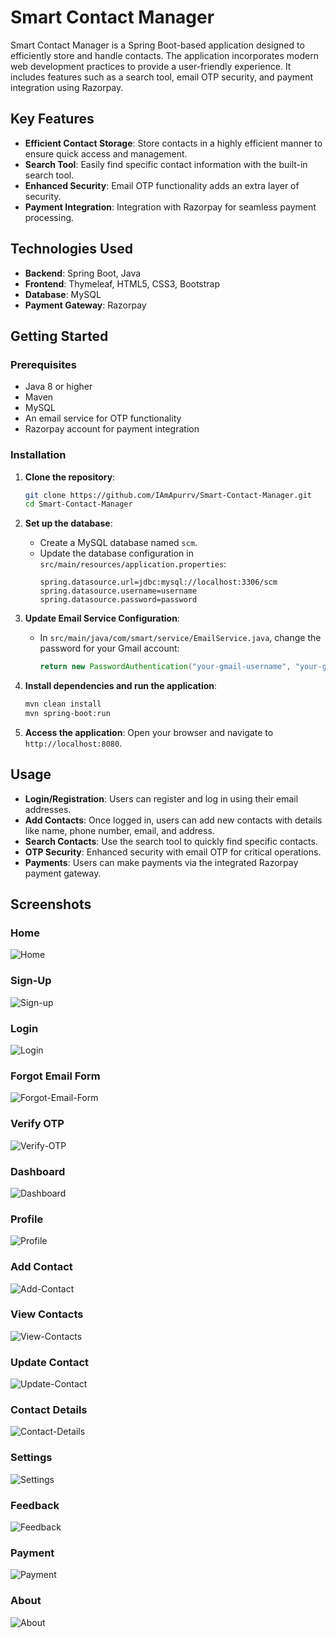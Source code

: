 # Smart Contact Manager

Smart Contact Manager is a Spring Boot-based application designed to efficiently store and handle contacts. The application incorporates modern web development practices to provide a user-friendly experience. It includes features such as a search tool, email OTP security, and payment integration using Razorpay.

## Key Features

- **Efficient Contact Storage**: Store contacts in a highly efficient manner to ensure quick access and management.
- **Search Tool**: Easily find specific contact information with the built-in search tool.
- **Enhanced Security**: Email OTP functionality adds an extra layer of security.
- **Payment Integration**: Integration with Razorpay for seamless payment processing.

## Technologies Used

- **Backend**: Spring Boot, Java
- **Frontend**: Thymeleaf, HTML5, CSS3, Bootstrap
- **Database**: MySQL
- **Payment Gateway**: Razorpay

## Getting Started

### Prerequisites

- Java 8 or higher
- Maven
- MySQL
- An email service for OTP functionality
- Razorpay account for payment integration

### Installation

1. **Clone the repository**:
   ```bash
   git clone https://github.com/IAmApurrv/Smart-Contact-Manager.git
   cd Smart-Contact-Manager
   ```

2. **Set up the database**:
   - Create a MySQL database named `scm`.
   - Update the database configuration in `src/main/resources/application.properties`:
     ```properties
     spring.datasource.url=jdbc:mysql://localhost:3306/scm
     spring.datasource.username=username
     spring.datasource.password=password
     ```

3. **Update Email Service Configuration**:
   - In `src/main/java/com/smart/service/EmailService.java`, change the password for your Gmail account:
     ```java
     return new PasswordAuthentication("your-gmail-username", "your-gmail-password");
     ```

4. **Install dependencies and run the application**:
   ```bash
   mvn clean install
   mvn spring-boot:run
   ```

5. **Access the application**:
   Open your browser and navigate to `http://localhost:8080`.

## Usage

- **Login/Registration**: Users can register and log in using their email addresses.
- **Add Contacts**: Once logged in, users can add new contacts with details like name, phone number, email, and address.
- **Search Contacts**: Use the search tool to quickly find specific contacts.
- **OTP Security**: Enhanced security with email OTP for critical operations.
- **Payments**: Users can make payments via the integrated Razorpay payment gateway.

## Screenshots

### Home
![Home](https://github.com/IAmApurrv/Smart-Contact-Manager/blob/main/Screenshots/Home.png?raw=true)

### Sign-Up
![Sign-up](https://github.com/IAmApurrv/Smart-Contact-Manager/blob/main/Screenshots/Sign-Up.png?raw=true)

### Login
![Login](https://github.com/IAmApurrv/Smart-Contact-Manager/blob/main/Screenshots/Login.png?raw=true)

### Forgot Email Form
![Forgot-Email-Form](https://github.com/IAmApurrv/Smart-Contact-Manager/blob/main/Screenshots/Forgot-Email-Form.png?raw=true)

### Verify OTP
![Verify-OTP](https://github.com/IAmApurrv/Smart-Contact-Manager/blob/main/Screenshots/Verify-OTP.png?raw=true)

### Dashboard
![Dashboard](https://github.com/IAmApurrv/Smart-Contact-Manager/blob/main/Screenshots/Dashboard.png?raw=true)

### Profile
![Profile](https://github.com/IAmApurrv/Smart-Contact-Manager/blob/main/Screenshots/Profile.png?raw=true)

### Add Contact
![Add-Contact](https://github.com/IAmApurrv/Smart-Contact-Manager/blob/main/Screenshots/Add-Contact.png?raw=true)

### View Contacts
![View-Contacts](https://github.com/IAmApurrv/Smart-Contact-Manager/blob/main/Screenshots/View-Contacts.png?raw=true)

### Update Contact
![Update-Contact](https://github.com/IAmApurrv/Smart-Contact-Manager/blob/main/Screenshots/Update-Contact.png?raw=true)

### Contact Details
![Contact-Details](https://github.com/IAmApurrv/Smart-Contact-Manager/blob/main/Screenshots/Contact-Details.png?raw=true)

### Settings
![Settings](https://github.com/IAmApurrv/Smart-Contact-Manager/blob/main/Screenshots/Settings.png?raw=true)

### Feedback
![Feedback](https://github.com/IAmApurrv/Smart-Contact-Manager/blob/main/Screenshots/Feedback.png?raw=true)

### Payment
![Payment](https://github.com/IAmApurrv/Smart-Contact-Manager/blob/main/Screenshots/Payment.png?raw=true)

### About
![About](https://github.com/IAmApurrv/Smart-Contact-Manager/blob/main/Screenshots/About.png?raw=true)
